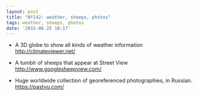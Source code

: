 ```yaml
---
layout: post
title: "Nº142: weather, sheeps, photos"
tags: weather, sheeps, photos
date: '2015-06-25 10:17'
---
```


* A 3D globe to show all kinds of weather information
  http://climateviewer.net/

* A tumblr of sheeps that appear at Street View
  http://www.googlesheepview.com/

* Huge worldwide collection of georeferenced photographies, in Russian.
  https://pastvu.com/

